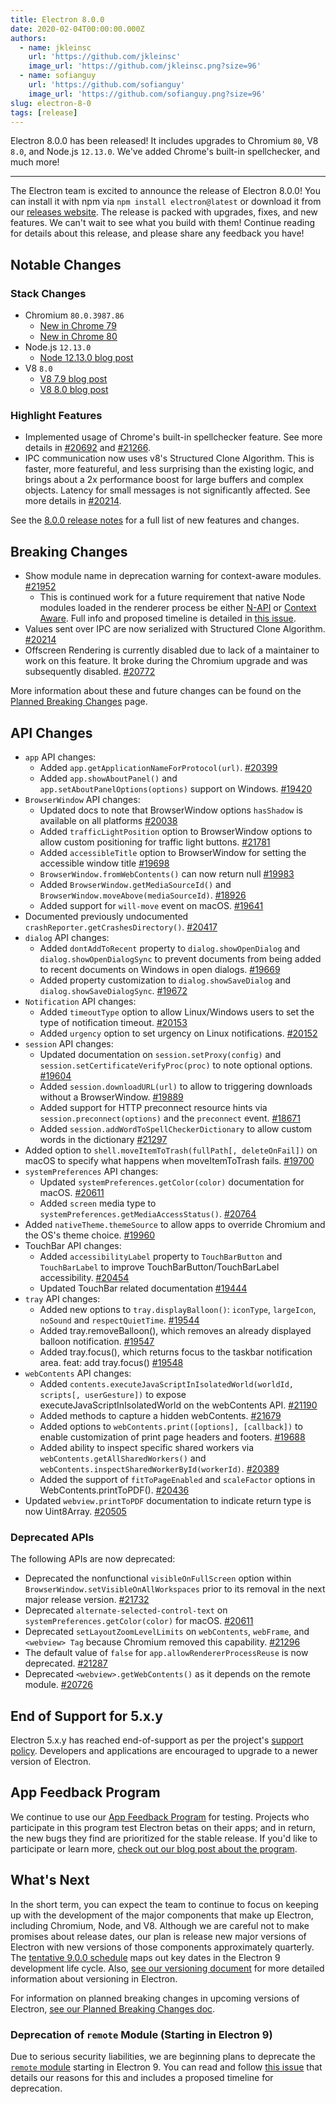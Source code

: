 ```yaml
---
title: Electron 8.0.0
date: 2020-02-04T00:00:00.000Z
authors:
  - name: jkleinsc
    url: 'https://github.com/jkleinsc'
    image_url: 'https://github.com/jkleinsc.png?size=96'
  - name: sofianguy
    url: 'https://github.com/sofianguy'
    image_url: 'https://github.com/sofianguy.png?size=96'
slug: electron-8-0
tags: [release]
---
```


Electron 8.0.0 has been released! It includes upgrades to Chromium `80`, V8 `8.0`, and Node.js `12.13.0`. We've added Chrome's built-in spellchecker, and much more!

---

The Electron team is excited to announce the release of Electron 8.0.0! You can install it with npm via `npm install electron@latest` or download it from our [releases website](https://electronjs.org/releases/stable). The release is packed with upgrades, fixes, and new features. We can't wait to see what you build with them! Continue reading for details about this release, and please share any feedback you have!

## Notable Changes

### Stack Changes

- Chromium `80.0.3987.86`
  - [New in Chrome 79](https://developers.google.com/web/updates/2019/12/nic79)
  - [New in Chrome 80](https://chromereleases.googleblog.com/2020/02/stable-channel-update-for-desktop.html)
- Node.js `12.13.0`
  - [Node 12.13.0 blog post](https://nodejs.org/en/blog/release/v12.13.0/)
- V8 `8.0`
  - [V8 7.9 blog post](https://v8.dev/blog/v8-release-79)
  - [V8 8.0 blog post](https://v8.dev/blog/v8-release-80)

### Highlight Features

- Implemented usage of Chrome's built-in spellchecker feature. See more details in [#20692](https://github.com/electron/electron/pull/20692) and [#21266](https://github.com/electron/electron/pull/21266).
- IPC communication now uses v8's Structured Clone Algorithm. This is faster, more featureful, and less surprising than the existing logic, and brings about a 2x performance boost for large buffers and complex objects. Latency for small messages is not significantly affected. See more details in [#20214](https://github.com/electron/electron/pull/20214).

See the [8.0.0 release notes](https://github.com/electron/electron/releases/tag/v8.0.0) for a full list of new features and changes.

## Breaking Changes

- Show module name in deprecation warning for context-aware modules. [#21952](https://github.com/electron/electron/pull/21952)
  - This is continued work for a future requirement that native Node modules loaded in the renderer process be either [N-API](https://nodejs.org/api/n-api.html) or [Context Aware](https://nodejs.org/api/addons.html#addons_context_aware_addons). Full info and proposed timeline is detailed in [this issue](https://github.com/electron/electron/issues/18397).
- Values sent over IPC are now serialized with Structured Clone Algorithm. [#20214](https://github.com/electron/electron/pull/20214)
- Offscreen Rendering is currently disabled due to lack of a maintainer to work on this feature. It broke during the Chromium upgrade and was subsequently disabled. [#20772](https://github.com/electron/electron/issues/20772)

More information about these and future changes can be found on the [Planned Breaking Changes](https://github.com/electron/electron/blob/master/docs/breaking-changes.md) page.

## API Changes

- `app` API changes:
  - Added `app.getApplicationNameForProtocol(url)`. [#20399](https://github.com/electron/electron/pull/20399)
  - Added `app.showAboutPanel()` and `app.setAboutPanelOptions(options)` support on Windows. [#19420](https://github.com/electron/electron/pull/19420)
- `BrowserWindow` API changes:
  - Updated docs to note that BrowserWindow options `hasShadow` is available on all platforms [#20038](https://github.com/electron/electron/pull/20038)
  - Added `trafficLightPosition` option to BrowserWindow options to allow custom positioning for traffic light buttons. [#21781](https://github.com/electron/electron/pull/21781)
  - Added `accessibleTitle` option to BrowserWindow for setting the accessible window title [#19698](https://github.com/electron/electron/pull/19698)
  - `BrowserWindow.fromWebContents()` can now return null [#19983](https://github.com/electron/electron/pull/19983)
  - Added `BrowserWindow.getMediaSourceId()` and `BrowserWindow.moveAbove(mediaSourceId)`. [#18926](https://github.com/electron/electron/pull/18926)
  - Added support for `will-move` event on macOS. [#19641](https://github.com/electron/electron/pull/19641)
- Documented previously undocumented `crashReporter.getCrashesDirectory()`. [#20417](https://github.com/electron/electron/pull/20417)
- `dialog` API changes:
  - Added `dontAddToRecent` property to `dialog.showOpenDialog` and `dialog.showOpenDialogSync` to prevent documents from being added to recent documents on Windows in open dialogs. [#19669](https://github.com/electron/electron/pull/19669)
  - Added property customization to `dialog.showSaveDialog` and `dialog.showSaveDialogSync`. [#19672](https://github.com/electron/electron/pull/19672)
- `Notification` API changes:
  - Added `timeoutType` option to allow Linux/Windows users to set the type of notification timeout. [#20153](https://github.com/electron/electron/pull/20153)
  - Added `urgency` option to set urgency on Linux notifications. [#20152](https://github.com/electron/electron/pull/20152)
- `session` API changes:
  - Updated documentation on `session.setProxy(config)` and `session.setCertificateVerifyProc(proc)` to note optional options. [#19604](https://github.com/electron/electron/pull/19604)
  - Added `session.downloadURL(url)` to allow to triggering downloads without a BrowserWindow. [#19889](https://github.com/electron/electron/pull/19889)
  - Added support for HTTP preconnect resource hints via `session.preconnect(options)` and the `preconnect` event. [#18671](http://github.com/electron/electron/pull/18671)
  - Added `session.addWordToSpellCheckerDictionary` to allow custom words in the dictionary [#21297](http://github.com/electron/electron/pull/21297)
- Added option to `shell.moveItemToTrash(fullPath[, deleteOnFail])` on macOS to specify what happens when moveItemToTrash fails. [#19700](https://github.com/electron/electron/pull/19700)
- `systemPreferences` API changes:
  - Updated `systemPreferences.getColor(color)` documentation for macOS. [#20611](https://github.com/electron/electron/pull/20611)
  - Added `screen` media type to `systemPreferences.getMediaAccessStatus()`. [#20764](https://github.com/electron/electron/pull/20764)
- Added `nativeTheme.themeSource` to allow apps to override Chromium and the OS's theme choice. [#19960](https://github.com/electron/electron/pull/19960)
- TouchBar API changes:
  - Added `accessibilityLabel` property to `TouchBarButton` and `TouchBarLabel` to improve TouchBarButton/TouchBarLabel accessibility. [#20454](https://github.com/electron/electron/pull/20454)
  - Updated TouchBar related documentation [#19444](https://github.com/electron/electron/pull/19444)
- `tray` API changes:
  - Added new options to `tray.displayBalloon()`: `iconType`, `largeIcon`, `noSound` and `respectQuietTime`. [#19544](https://github.com/electron/electron/pull/19544)
  - Added tray.removeBalloon(), which removes an already displayed balloon notification. [#19547](https://github.com/electron/electron/pull/19547)
  - Added tray.focus(), which returns focus to the taskbar notification area. feat: add tray.focus() [#19548](https://github.com/electron/electron/pull/19548)
- `webContents` API changes:
  - Added `contents.executeJavaScriptInIsolatedWorld(worldId, scripts[, userGesture])` to expose executeJavaScriptInIsolatedWorld on the webContents API. [#21190](https://github.com/electron/electron/pull/21190)
  - Added methods to capture a hidden webContents. [#21679](https://github.com/electron/electron/pull/21679)
  - Added options to `webContents.print([options], [callback])` to enable customization of print page headers and footers. [#19688](https://github.com/electron/electron/pull/19688)
  - Added ability to inspect specific shared workers via `webContents.getAllSharedWorkers()` and `webContents.inspectSharedWorkerById(workerId)`. [#20389](https://github.com/electron/electron/pull/20389)
  - Added the support of `fitToPageEnabled` and `scaleFactor` options in WebContents.printToPDF(). [#20436](https://github.com/electron/electron/pull/20436)
- Updated `webview.printToPDF` documentation to indicate return type is now Uint8Array. [#20505](https://github.com/electron/electron/pull/20505)

### Deprecated APIs

The following APIs are now deprecated:

- Deprecated the nonfunctional `visibleOnFullScreen` option within `BrowserWindow.setVisibleOnAllWorkspaces` prior to its removal in the next major release version. [#21732](https://github.com/electron/electron/pull/21732)
- Deprecated `alternate-selected-control-text` on `systemPreferences.getColor(color)` for macOS. [#20611](https://github.com/electron/electron/pull/20611)
- Deprecated `setLayoutZoomLevelLimits` on `webContents`, `webFrame`, and `<webview> Tag` because Chromium removed this capability. [#21296](https://github.com/electron/electron/pull/21296)
- The default value of `false` for `app.allowRendererProcessReuse` is now deprecated. [#21287](https://github.com/electron/electron/pull/21287)
- Deprecated `<webview>.getWebContents()` as it depends on the remote module. [#20726](https://github.com/electron/electron/pull/20726)

## End of Support for 5.x.y

Electron 5.x.y has reached end-of-support as per the project's
[support policy](https://electronjs.org/docs/tutorial/support#supported-versions).
Developers and applications are encouraged to upgrade to a newer version of Electron.

## App Feedback Program

We continue to use our [App Feedback Program](https://electronjs.org/blog/app-feedback-program) for testing. Projects who participate in this program test Electron betas on their apps; and in return, the new bugs they find are prioritized for the stable release. If you'd like to participate or learn more, [check out our blog post about the program](https://electronjs.org/blog/app-feedback-program).

## What's Next

In the short term, you can expect the team to continue to focus on keeping up with the development of the major components that make up Electron, including Chromium, Node, and V8. Although we are careful not to make promises about release dates, our plan is release new major versions of Electron with new versions of those components approximately quarterly. The [tentative 9.0.0 schedule](https://electronjs.org/docs/tutorial/electron-timelines) maps out key dates in the Electron 9 development life cycle. Also, [see our versioning document](https://electronjs.org/docs/tutorial/electron-versioning) for more detailed information about versioning in Electron.

For information on planned breaking changes in upcoming versions of Electron, [see our Planned Breaking Changes doc](https://github.com/electron/electron/blob/master/docs/breaking-changes.md).

### Deprecation of `remote` Module (Starting in Electron 9)

Due to serious security liabilities, we are beginning plans to deprecate the [`remote` module](https://www.electronjs.org/docs/api/remote) starting in Electron 9. You can read and follow [this issue](https://github.com/electron/electron/issues/21408) that details our reasons for this and includes a proposed timeline for deprecation.
